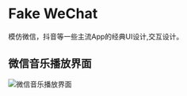 # Fake WeChat

 模仿微信，抖音等一些主流App的经典UI设计,交互设计。

## 微信音乐播放界面

![微信音乐播放界面](https://github.com/liaobushi520/fake_wechat/blob/master/gif/music_player.gif)
